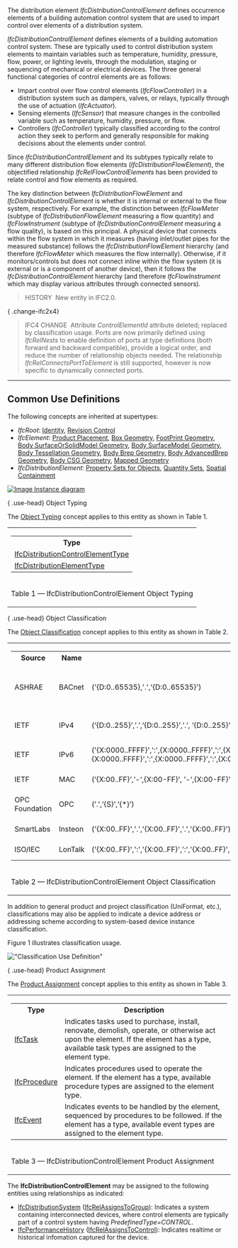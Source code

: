 The distribution element _IfcDistributionControlElement_ defines occurrence elements of a building automation control system that are used to impart control over elements of a distribution system.

_IfcDistributionControlElement_ defines elements of a building automation control system. These are typically used to control distribution system elements to maintain variables such as temperature, humidity, pressure, flow, power, or lighting levels, through the modulation, staging or sequencing of mechanical or electrical devices. The three general functional categories of control elements are as follows:

* Impart control over flow control elements (_IfcFlowController_) in a distribution system such as dampers, valves, or relays, typically through the use of actuation (_IfcActuator_).
* Sensing elements (_IfcSensor_) that measure changes in the controlled variable such as temperature, humidity, pressure, or flow.
* Controllers (_IfcController_) typically classified according to the control action they seek to perform and generally responsible for making decisions about the elements under control.

Since _IfcDistributionControlElement_ and its subtypes typically relate to many different distribution flow elements (_IfcDistributionFlowElement_), the objectified relationship _IfcRelFlowControlElements_ has been provided to relate control and flow elements as required.

The key distinction between _IfcDistributionFlowElement_ and _IfcDistributionControlElement_ is whether it is internal or external to the flow system, respectively. For example, the distinction between _IfcFlowMeter_ (subtype of _IfcDistributionFlowElement_ measuring a flow quantity) and _IfcFlowInstrument_ (subtype of _IfcDistributionControlElement_ measuring a flow quality), is based on this principal. A physical device that connects within the flow system in which it measures (having inlet/outlet pipes for the measured substance) follows the _IfcDistributionFlowElement_ hierarchy (and therefore _IfcFlowMeter_ which measures the flow internally). Otherwise, if it monitors/controls but does not connect inline within the flow system (it is external or is a component of another device), then it follows the _IfcDistributionControlElement_ hierarchy (and therefore _IfcFlowInstrument_ which may display various attributes through connected sensors).

> HISTORY&nbsp; New entity in IFC2.0.

{ .change-ifc2x4}
> IFC4 CHANGE&nbsp; Attribute _ControlElementId_ attribute deleted; replaced by classification usage. Ports are now primarily defined using _IfcRelNests_ to enable definition of ports at type definitions (both forward and backward compatible), provide a logical order, and reduce the number of relationship objects needed. The relationship _IfcRelConnectsPortToElement_ is still supported, however is now specific to dynamically connected ports.

___
## Common Use Definitions
The following concepts are inherited at supertypes:

* _IfcRoot_: [Identity](../../templates/identity.htm), [Revision Control](../../templates/revision-control.htm)
* _IfcElement_: [Product Placement](../../templates/product-placement.htm), [Box Geometry](../../templates/box-geometry.htm), [FootPrint Geometry](../../templates/footprint-geometry.htm), [Body SurfaceOrSolidModel Geometry](../../templates/body-surfaceorsolidmodel-geometry.htm), [Body SurfaceModel Geometry](../../templates/body-surfacemodel-geometry.htm), [Body Tessellation Geometry](../../templates/body-tessellation-geometry.htm), [Body Brep Geometry](../../templates/body-brep-geometry.htm), [Body AdvancedBrep Geometry](../../templates/body-advancedbrep-geometry.htm), [Body CSG Geometry](../../templates/body-csg-geometry.htm), [Mapped Geometry](../../templates/mapped-geometry.htm)
* _IfcDistributionElement_: [Property Sets for Objects](../../templates/property-sets-for-objects.htm), [Quantity Sets](../../templates/quantity-sets.htm), [Spatial Containment](../../templates/spatial-containment.htm)

[![Image](../../../img/diagram.png)&nbsp;Instance diagram](../../../annex/annex-d/common-use-definitions/ifcdistributioncontrolelement.htm)

{ .use-head}
Object Typing

The [Object Typing](../../templates/object-typing.htm) concept applies to this entity as shown in Table 1.

<table>
<tr><td>
<table class="gridtable">
<tr><th><b>Type</b></th></tr>
<tr><td><a href="../../ifcsharedbldgserviceelements/lexical/ifcdistributioncontrolelementtype.htm">IfcDistributionControlElementType</a></td></tr>
<tr><td><a href="../../ifcproductextension/lexical/ifcdistributionelementtype.htm">IfcDistributionElementType</a></td></tr>
</table>
</td></tr>
<tr><td><p class="table">Table 1 &mdash; IfcDistributionControlElement Object Typing</p></td></tr></table>

  
  
{ .use-head}
Object Classification

The [Object Classification](../../templates/object-classification.htm) concept applies to this entity as shown in Table 2.

<table>
<tr><td>
<table class="gridtable">
<tr><th><b>Source</b></th><th><b>Name</b></th><th><b>Tokens</b></th><th><b>Description</b></th></tr>
<tr><td>ASHRAE</td><td>BACnet</td><td>('{D:0..65535},'.','{D:0..65535}')</td><td>32-bit decimal BACnetObjectIdentifier indicating type ID and instance ID (e.g.'12.15' for Digital Input #15).</td></tr>
<tr><td>IETF</td><td>IPv4</td><td>(‘{D:0..255}’,’.’,’{D:0..255}’,’.’, ’{D:0..255}’,’.’, ’{D:0..255}’)</td><td>32-bit decimal address for an IPv4 network (e.g.'192.168.1.1').</td></tr>
<tr><td>IETF</td><td>IPv6</td><td>('{X:0000..FFFF}',':',{X:0000..FFFF}',':',{X:0000..FFFF}',':',{X:0000..FFFF}',':',{X:0000..FFFF}',':',{X:0000..FFFF}',':',{X:0000..FFFF}',':',{X:0000..FFFF}')</td><td>128-bit hexadecimal address for an IPv6 network.</td></tr>
<tr><td>IETF</td><td>MAC</td><td>(‘{X:00..FF}’,’-‘,{X:00-FF}’, ’-‘,{X:00-FF}’, ’-‘,{X:00-FF}’, ’-‘,{X:00-FF}’, ’-‘,{X:00-FF}’)</td><td>48-bit hexadecimal form of MAC address.</td></tr>
<tr><td>OPC Foundation</td><td>OPC</td><td>(’.’,’{S}’,’{*}’)</td><td>Hierarchical ItemID in alphanumeric form (i.e. 'B204.Tank2.Temperature)</td></tr>
<tr><td>SmartLabs</td><td>Insteon</td><td>('{X:00..FF}','.','{X:00..FF}','.','{X:00..FF}')</td><td>24-bit hexadecimal instance address.</td></tr>
<tr><td>ISO/IEC</td><td>LonTalk</td><td>('{X:00..FF}',':','{X:00..FF}',':','{X:00..FF}',':','{X:00..FF}',':','{X:00..FF}',':','{X:00..FF}',':','{X:00..FF}')</td><td>48-bit hexadecimal neuron ID.</td></tr>
</table>
</td></tr>
<tr><td><p class="table">Table 2 &mdash; IfcDistributionControlElement Object Classification</p></td></tr></table>

In addition to general product and project classification (UniFormat, etc.), classifications may also be applied to indicate a device address or addressing scheme according to system-based device instance classification.

Figure 1 illustrates classification usage.

!["Classification Use Definition"](../../../figures/IfcDistributionControlElement-Classification.png "Figure 1 &mdash; Distribution control classification")

  
  
{ .use-head}
Product Assignment

The [Product Assignment](../../templates/product-assignment.htm) concept applies to this entity as shown in Table 3.

<table>
<tr><td>
<table class="gridtable">
<tr><th><b>Type</b></th><th><b>Description</b></th></tr>
<tr><td><a href="../../ifcprocessextension/lexical/ifctask.htm">IfcTask</a></td><td>Indicates tasks used to purchase, install, renovate, demolish, operate, or otherwise act upon the element.  If the element has a type, available task types are assigned to the element type.</td></tr>
<tr><td><a href="../../ifcprocessextension/lexical/ifcprocedure.htm">IfcProcedure</a></td><td>Indicates procedures used to operate the element.  If the element has a type, available procedure types are assigned to the element type.</td></tr>
<tr><td><a href="../../ifcprocessextension/lexical/ifcevent.htm">IfcEvent</a></td><td>Indicates events to be handled by the element, sequenced by procedures to be followed.  If the element has a type, available event types are assigned to the element type.</td></tr>
</table>
</td></tr>
<tr><td><p class="table">Table 3 &mdash; IfcDistributionControlElement Product Assignment</p></td></tr></table>

The **IfcDistributionControlElement** may be assigned to the following entities using relationships as indicated:

* [IfcDistributionSystem](../../ifcsharedbldgserviceelements/lexical/ifcdistributionsystem.htm) ([IfcRelAssignsToGroup](../../ifckernel/lexical/ifcrelassignstogroup.htm)): Indicates a system containing interconnected devices, where control elements are typically part of a control system having _PredefinedType=CONTROL_.
* [IfcPerformanceHistory](../../ifccontrolextension/lexical/ifcperformancehistory.htm) ([IfcRelAssignsToControl](../../ifckernel/lexical/ifcrelassignstocontrol.htm)): Indicates realtime or historical infomation captured for the device.